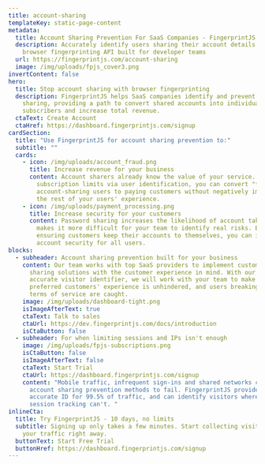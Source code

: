 ```yaml
---
title: account-sharing
templateKey: static-page-content
metadata:
  title: Account Sharing Prevention For SaaS Companies - FingerprintJS
  description: Accurately identify users sharing their account details with our
    browser fingerprinting API built for developer teams
  url: https://fingerprintjs.com/account-sharing
  image: /img/uploads/fpjs_cover3.png
invertContent: false
hero:
  title: Stop account sharing with browser fingerprinting
  description: FingerprintJS helps SaaS companies identify and prevent account
    sharing, providing a path to convert shared accounts into individual paid
    subscribers and increase total revenue.
  ctaText: Create Account
  ctaHref: https://dashboard.fingerprintjs.com/signup
cardSection:
  title: "Use FingerprintJS for account sharing prevention to:"
  subtitle: ""
  cards:
    - icon: /img/uploads/account_fraud.png
      title: Increase revenue for your business
      content: Account sharers already know the value of your service. By enforcing
        subscription limits via user identification, you can convert "free"
        account-sharing users to paying customers without negatively impacting
        the rest of your users' experience.
    - icon: /img/uploads/payment_processing.png
      title: Increase security for your customers
      content: Password sharing increases the likelihood of account takeover, and
        makes it more difficult for your team to identify real risks. By
        ensuring customers keep their accounts to themselves, you can improve
        account security for all users.
blocks:
  - subheader: Account sharing prevention built for your business
    content: Our team works with top SaaS providers to implement custom account
      sharing solutions with the customer experience in mind. With our highly
      accurate visitor identifier, we will work with your team to make sure your
      preferred customers' experience is unhindered, and users breaking their
      terms of service are caught.
    image: /img/uploads/dashboard-tight.png
    isImageAfterText: true
    ctaText: Talk to sales
    ctaUrl: https://dev.fingerprintjs.com/docs/introduction
    isCtaButton: false
  - subheader: For when limiting sessions and IPs isn't enough
    image: /img/uploads/fpjs-subscriptions.png
    isCtaButton: false
    isImageAfterText: false
    ctaText: Start Trial
    ctaUrl: https://dashboard.fingerprintjs.com/signup
    content: "Mobile traffic, infrequent sign-ins and shared networks cause other
      account sharing prevention methods to fail. FingerprintJS provides an
      accurate ID for 99.5% of traffic, and can identify visitors where IP and
      session tracking can't. "
inlineCta:
  title: Try FingerprintJS - 10 days, no limits
  subtitle: Signing up only takes a few minutes. Start collecting visitorIDs for
    your traffic right away.
  buttonText: Start Free Trial
  buttonHref: https://dashboard.fingerprintjs.com/signup
---
```

